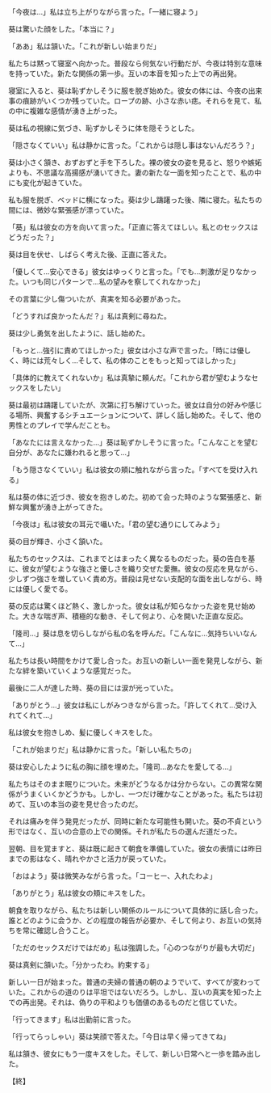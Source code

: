 「今夜は…」私は立ち上がりながら言った。「一緒に寝よう」

葵は驚いた顔をした。「本当に？」

「ああ」私は頷いた。「これが新しい始まりだ」

私たちは黙って寝室へ向かった。普段なら何気ない行動だが、今夜は特別な意味を持っていた。新たな関係の第一歩。互いの本音を知った上での再出発。

寝室に入ると、葵は恥ずかしそうに服を脱ぎ始めた。彼女の体には、今夜の出来事の痕跡がいくつか残っていた。ロープの跡、小さな赤い痣。それらを見て、私の中に複雑な感情が湧き上がった。

葵は私の視線に気づき、恥ずかしそうに体を隠そうとした。

「隠さなくていい」私は静かに言った。「これからは隠し事はないんだろう？」

葵は小さく頷き、おずおずと手を下ろした。裸の彼女の姿を見ると、怒りや嫉妬よりも、不思議な高揚感が湧いてきた。妻の新たな一面を知ったことで、私の中にも変化が起きていた。

私も服を脱ぎ、ベッドに横になった。葵は少し躊躇った後、隣に寝た。私たちの間には、微妙な緊張感が漂っていた。

「葵」私は彼女の方を向いて言った。「正直に答えてほしい。私とのセックスはどうだった？」

葵は目を伏せ、しばらく考えた後、正直に答えた。

「優しくて…安心できる」彼女はゆっくりと言った。「でも…刺激が足りなかった。いつも同じパターンで…私の望みを察してくれなかった」

その言葉に少し傷ついたが、真実を知る必要があった。

「どうすれば良かったんだ？」私は真剣に尋ねた。

葵は少し勇気を出したように、話し始めた。

「もっと…強引に責めてほしかった」彼女は小さな声で言った。「時には優しく、時には荒々しく…そして、私の体のことをもっと知ってほしかった」

「具体的に教えてくれないか」私は真摯に頼んだ。「これから君が望むようなセックスをしたい」

葵は最初は躊躇していたが、次第に打ち解けていった。彼女は自分の好みや感じる場所、興奮するシチュエーションについて、詳しく話し始めた。そして、他の男性とのプレイで学んだことも。

「あなたには言えなかった…」葵は恥ずかしそうに言った。「こんなことを望む自分が、あなたに嫌われると思って…」

「もう隠さなくていい」私は彼女の頬に触れながら言った。「すべてを受け入れる」

私は葵の体に近づき、彼女を抱きしめた。初めて会った時のような緊張感と、新鮮な興奮が湧き上がってきた。

「今夜は」私は彼女の耳元で囁いた。「君の望む通りにしてみよう」

葵の目が輝き、小さく頷いた。

私たちのセックスは、これまでとはまったく異なるものだった。葵の告白を基に、彼女が望むような強さと優しさを織り交ぜた愛撫。彼女の反応を見ながら、少しずつ強さを増していく責め方。普段は見せない支配的な面を出しながら、時には優しく愛でる。

葵の反応は驚くほど熱く、激しかった。彼女は私が知らなかった姿を見せ始めた。大きな喘ぎ声、積極的な動き、そして何より、心を開いた正直な反応。

「隆司…」葵は息を切らしながら私の名を呼んだ。「こんなに…気持ちいいなんて…」

私たちは長い時間をかけて愛し合った。お互いの新しい一面を発見しながら、新たな絆を築いていくような感覚だった。

最後に二人が達した時、葵の目には涙が光っていた。

「ありがとう…」彼女は私にしがみつきながら言った。「許してくれて…受け入れてくれて…」

私は彼女を抱きしめ、髪に優しくキスをした。

「これが始まりだ」私は静かに言った。「新しい私たちの」

葵は安心したように私の胸に顔を埋めた。「隆司…あなたを愛してる…」

私たちはそのまま眠りについた。未来がどうなるかは分からない。この異常な関係がうまくいくかどうかも。しかし、一つだけ確かなことがあった。私たちは初めて、互いの本当の姿を見せ合ったのだ。

それは痛みを伴う発見だったが、同時に新たな可能性も開いた。葵の不貞という形ではなく、互いの合意の上での関係。それが私たちの選んだ道だった。

翌朝、目を覚ますと、葵は既に起きて朝食を準備していた。彼女の表情には昨日までの影はなく、晴れやかさと活力が戻っていた。

「おはよう」葵は微笑みながら言った。「コーヒー、入れたわよ」

「ありがとう」私は彼女の頬にキスをした。

朝食を取りながら、私たちは新しい関係のルールについて具体的に話し合った。誰とどのように会うか、どの程度の報告が必要か、そして何より、お互いの気持ちを常に確認し合うこと。

「ただのセックスだけではだめ」私は強調した。「心のつながりが最も大切だ」

葵は真剣に頷いた。「分かったわ。約束する」

新しい一日が始まった。普通の夫婦の普通の朝のようでいて、すべてが変わっていた。これからの道のりは平坦ではないだろう。しかし、互いの真実を知った上での再出発。それは、偽りの平和よりも価値のあるものだと信じていた。

「行ってきます」私は出勤前に言った。

「行ってらっしゃい」葵は笑顔で答えた。「今日は早く帰ってきてね」

私は頷き、彼女にもう一度キスをした。そして、新しい日常へと一歩を踏み出した。

【終】